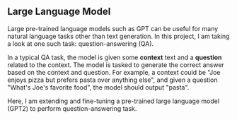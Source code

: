 ## Large Language Model
Large pre-trained language models such as GPT can be useful for many natural language tasks other than text generation. In this project, I am taking a look at one such task: question-answering (QA).

In a typical QA task, the model is given some **context** text and a **question** related to the context. The model is tasked to generate the correct answer based on the context and question. For example, a context could be "Joe enjoys pizza but prefers pasta over anything else", and given a question "What's Joe's favorite food", the model should output "pasta".

Here, I am extending and fine-tuning a pre-trained large language model (GPT2) to perform question-answering task.

